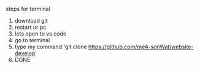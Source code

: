steps for terminal

1. download git
2. restart ur pc
3. lets open to vs code
4. go to terminal
5. type my command 'git clone https://github.com/meA-sonWat/website-develop'
6. DONE
